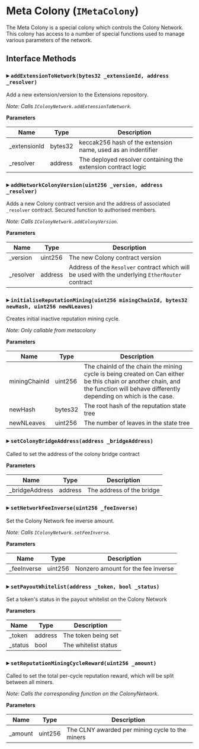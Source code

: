 # Meta Colony (`IMetaColony`)

The Meta Colony is a special colony which controls the Colony Network.
This colony has access to a number of special functions used to manage
various parameters of the network.

  
## Interface Methods

### ▸ `addExtensionToNetwork(bytes32 _extensionId, address _resolver)`

Add a new extension/version to the Extensions repository.

*Note: Calls `IColonyNetwork.addExtensionToNetwork`.*

**Parameters**

|Name|Type|Description|
|---|---|---|
|_extensionId|bytes32|keccak256 hash of the extension name, used as an indentifier
|_resolver|address|The deployed resolver containing the extension contract logic


### ▸ `addNetworkColonyVersion(uint256 _version, address _resolver)`

Adds a new Colony contract version and the address of associated `_resolver` contract. Secured function to authorised members.

*Note: Calls `IColonyNetwork.addColonyVersion`.*

**Parameters**

|Name|Type|Description|
|---|---|---|
|_version|uint256|The new Colony contract version
|_resolver|address|Address of the `Resolver` contract which will be used with the underlying `EtherRouter` contract


### ▸ `initialiseReputationMining(uint256 miningChainId, bytes32 newHash, uint256 newNLeaves)`

Creates initial inactive reputation mining cycle.

*Note: Only callable from metacolony*

**Parameters**

|Name|Type|Description|
|---|---|---|
|miningChainId|uint256|The chainId of the chain the mining cycle is being created on Can either be this chain or another chain, and the function will behave differently depending on which is the case.
|newHash|bytes32|The root hash of the reputation state tree
|newNLeaves|uint256|The number of leaves in the state tree


### ▸ `setColonyBridgeAddress(address _bridgeAddress)`

Called to set the address of the colony bridge contract


**Parameters**

|Name|Type|Description|
|---|---|---|
|_bridgeAddress|address|The address of the bridge


### ▸ `setNetworkFeeInverse(uint256 _feeInverse)`

Set the Colony Network fee inverse amount.

*Note: Calls `IColonyNetwork.setFeeInverse`.*

**Parameters**

|Name|Type|Description|
|---|---|---|
|_feeInverse|uint256|Nonzero amount for the fee inverse


### ▸ `setPayoutWhitelist(address _token, bool _status)`

Set a token's status in the payout whitelist on the Colony Network


**Parameters**

|Name|Type|Description|
|---|---|---|
|_token|address|The token being set
|_status|bool|The whitelist status


### ▸ `setReputationMiningCycleReward(uint256 _amount)`

Called to set the total per-cycle reputation reward, which will be split between all miners.

*Note: Calls the corresponding function on the ColonyNetwork.*

**Parameters**

|Name|Type|Description|
|---|---|---|
|_amount|uint256|The CLNY awarded per mining cycle to the miners